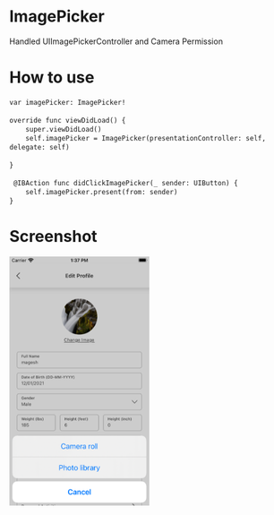 # ImagePicker
 Handled UIImagePickerController and Camera Permission
 
 # How to use
 
    var imagePicker: ImagePicker!

    override func viewDidLoad() {
        super.viewDidLoad()
        self.imagePicker = ImagePicker(presentationController: self, delegate: self)
     
    }
    
     @IBAction func didClickImagePicker(_ sender: UIButton) {
        self.imagePicker.present(from: sender)
    }
    
# Screenshot
 <img src="https://github.com/Magesh-S1314/ImagePicker/blob/master/Simulator%20Screen%20Shot%20-%20iPhone%20SE%20(2nd%20generation)%20-%202021-01-23%20at%2013.37.20.png" width="250">
